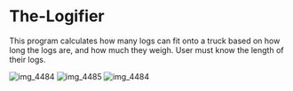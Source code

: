 # The-Logifier
This program calculates how many logs can fit onto a truck based on how long the logs are, and how much they weigh. User must know the length of their logs.

![img_4484](https://cloud.githubusercontent.com/assets/15019669/18397904/5297121c-7698-11e6-8d2c-615a98ce2c8a.PNG)
![img_4485](https://cloud.githubusercontent.com/assets/15019669/18397924/6b0817f6-7698-11e6-946e-4213847fe575.PNG)
![img_4484](https://cloud.githubusercontent.com/assets/15019669/18397937/73317f3a-7698-11e6-940c-e4d0c335da15.PNG)
